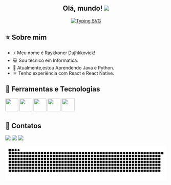 <h2 align="center">Olá, mundo! <img src = "https://raw.githubusercontent.com/MartinHeinz/MartinHeinz/master/wave.gif" width = 30px></h2>

<p align="center">
  <a href="https://git.io/typing-svg">
    <img src="https://readme-typing-svg.herokuapp.com?font=regular+400&pause=1000&color=4AA42A&center=true&vCenter=true&width=500&lines=Olá!+Meu+nome+é+Raykkoner+Dujhkkovick.;Eu+sou+um+Desenvolvedor+de+Software." alt="Typing SVG" />
  </a>
</p>

## ⭐ Sobre mim

- ⚡️ Meu nome é Raykkoner Dujhkkovick!
- 💻 Sou tecnico em Informatica.
- 🌱 Atualmente,estou Aprendendo Java e Python.
- ⚛️ Tenho experiência com React e React Native.

## 🔧 Ferramentas e Tecnologias
<img loading="lazy" src="https://cdn.jsdelivr.net/gh/devicons/devicon@latest/icons/git/git-original.svg" width="40" height="40" /> <img loading="lazy" src="https://cdn.jsdelivr.net/gh/devicons/devicon@latest/icons/react/react-original.svg" width="40" height="40" /> <img loading="lazy" src="https://cdn.jsdelivr.net/gh/devicons/devicon@latest/icons/javascript/javascript-original.svg" width="40" height="40" /> <img loading="lazy" src="https://cdn.jsdelivr.net/gh/devicons/devicon@latest/icons/java/java-original.svg" width="40" height="40" /> <img loading="lazy" src="https://cdn.jsdelivr.net/gh/devicons/devicon@latest/icons/python/python-original.svg" width="40" height="40" />
          
          
## 💬 Contatos
<div>
  <a href="https://instagram.com/raykkonerd" target="_blank"><img loading="lazy" src="https://img.shields.io/badge/-Instagram-%23E4405F?style=for-the-badge&logo=instagram&logoColor=white" target="_blank"></a>
  <a href="mailto:raykkonerd@gmail.com"><img loading="lazy" src="https://img.shields.io/badge/Gmail-D14836?style=for-the-badge&logo=gmail&logoColor=white" target="_blank"></a>
  <a href="www.linkedin.com/in/raykkoner-dujhkkovick-silva-de-farias-975801200" target="_blank"><img loading="lazy" src="https://img.shields.io/badge/-LinkedIn-%230077B5?style=for-the-badge&logo=linkedin&logoColor=white" target="_blank"></a>   
</div>

![Snake animation](https://github.com/RaykkonerD/RaykkonerD/blob/output/github-contribution-grid-snake.svg)
